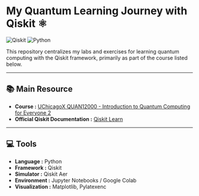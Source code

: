# My Quantum Learning Journey with Qiskit ⚛️

![Qiskit](https://img.shields.io/badge/Qiskit-0.45+-623391?style=for-the-badge&logo=Qiskit&logoColor=white)
![Python](https://img.shields.io/badge/Python-3.10+-3776AB?style=for-the-badge&logo=python&logoColor=white)

This repository centralizes my labs and exercises for learning quantum computing with the Qiskit framework, primarily as part of the course listed below.

---

## 📚 Main Resource

- **Course :** [UChicagoX QUAN12000 - Introduction to Quantum Computing for Everyone 2](https://www.edx.org/learn/quantum-computing/the-university-of-chicago-introduction-to-quantum-computing-for-everyone-2)
- **Official Qiskit Documentation :** [Qiskit Learn](https://qiskit.org/learn/)

---

## 💻 Tools

- **Language :** Python
- **Framework :** Qiskit
- **Simulator :** Qiskit Aer
- **Environment :** Jupyter Notebooks / Google Colab
- **Visualization :** Matplotlib, Pylatexenc
